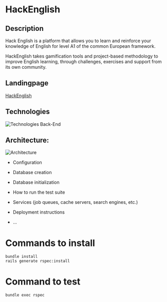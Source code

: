 #  HackEnglish

## Description

Hack English is a platform that allows you to learn and reinforce your knowledge of English for level A1 of the common European framework.

HackEnglish takes gamification tools and project-based methodology to improve English learning, through challenges, exercises and support from its own community.

## Landingpage
[HackEnglish](http://hackenglish.me/)

 <!--Image here-->
 
## Technologies
![Technologies Back-End](https://drive.google.com/open?id=1w-xR-cUgDUVrnX95JSqxJTUp9NNDnAdc/Technologies_BackEnd.png)


## Architecture:
![Architecture](https://whimsical.com/XYLFeNrT4x4KFiwoh3jpjC)

* Configuration

* Database creation

* Database initialization

* How to run the test suite

* Services (job queues, cache servers, search engines, etc.)

* Deployment instructions

* ...

# Commands to install

    bundle install
    rails generate rspec:install

# Command to test

    bundle exec rspec

